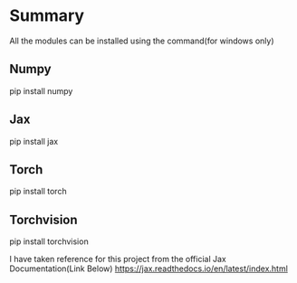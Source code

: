 # Summary

All the modules can be installed using the command(for windows only)

## Numpy
pip install numpy

## Jax
pip install jax

## Torch
pip install torch

## Torchvision
pip install torchvision

I have taken reference for this project from the official Jax Documentation(Link Below)
https://jax.readthedocs.io/en/latest/index.html


